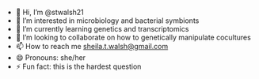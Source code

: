 - 👋 Hi, I’m @stwalsh21
- 👀 I’m interested in microbiology and bacterial symbionts
- 🌱 I’m currently learning genetics and transcriptomics
- 💞️ I’m looking to collaborate on how to genetically manipulate cocultures 
- 📫 How to reach me sheila.t.walsh@gmail.com
- 😄 Pronouns: she/her
- ⚡ Fun fact: this is the hardest question 

<!---
stwalsh21/stwalsh21 is a ✨ special ✨ repository because its `README.md` (this file) appears on your GitHub profile.
You can click the Preview link to take a look at your changes.
--->
